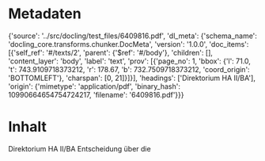 # Metadaten
{'source': '../src/docling/test_files/6409816.pdf', 'dl_meta': {'schema_name': 'docling_core.transforms.chunker.DocMeta', 'version': '1.0.0', 'doc_items': [{'self_ref': '#/texts/2', 'parent': {'$ref': '#/body'}, 'children': [], 'content_layer': 'body', 'label': 'text', 'prov': [{'page_no': 1, 'bbox': {'l': 71.0, 't': 743.9109718373212, 'r': 178.67, 'b': 732.7509718373212, 'coord_origin': 'BOTTOMLEFT'}, 'charspan': [0, 21]}]}], 'headings': ['Direktorium HA II/BA'], 'origin': {'mimetype': 'application/pdf', 'binary_hash': 10990664654754724217, 'filename': '6409816.pdf'}}}

# Inhalt
Direktorium HA II/BA
Entscheidung über die